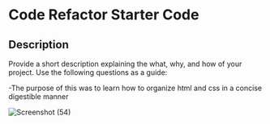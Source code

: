 # Code Refactor Starter Code
## Description

Provide a short description explaining the what, why, and how of your project. Use the following questions as a guide:

-The purpose of this was to learn how to organize html and css in a concise digestible manner




![Screenshot (54)](https://github.com/Zoinks4us/hori/assets/132844654/51e11b6a-5686-4c6c-bb08-df6ea81af68e)

   

